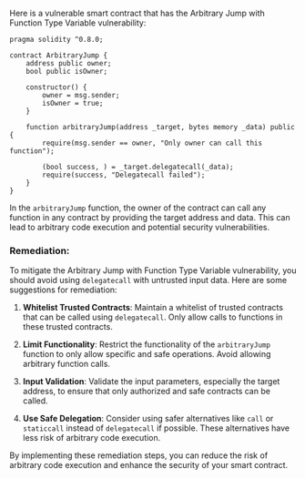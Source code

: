Here is a vulnerable smart contract that has the Arbitrary Jump with Function Type Variable vulnerability:

```solidity
pragma solidity ^0.8.0;

contract ArbitraryJump {
    address public owner;
    bool public isOwner;

    constructor() {
        owner = msg.sender;
        isOwner = true;
    }

    function arbitraryJump(address _target, bytes memory _data) public {
        require(msg.sender == owner, "Only owner can call this function");
        
        (bool success, ) = _target.delegatecall(_data);
        require(success, "Delegatecall failed");
    }
}
```

In the `arbitraryJump` function, the owner of the contract can call any function in any contract by providing the target address and data. This can lead to arbitrary code execution and potential security vulnerabilities.

### Remediation:
To mitigate the Arbitrary Jump with Function Type Variable vulnerability, you should avoid using `delegatecall` with untrusted input data. Here are some suggestions for remediation:

1. **Whitelist Trusted Contracts**: Maintain a whitelist of trusted contracts that can be called using `delegatecall`. Only allow calls to functions in these trusted contracts.

2. **Limit Functionality**: Restrict the functionality of the `arbitraryJump` function to only allow specific and safe operations. Avoid allowing arbitrary function calls.

3. **Input Validation**: Validate the input parameters, especially the target address, to ensure that only authorized and safe contracts can be called.

4. **Use Safe Delegation**: Consider using safer alternatives like `call` or `staticcall` instead of `delegatecall` if possible. These alternatives have less risk of arbitrary code execution.

By implementing these remediation steps, you can reduce the risk of arbitrary code execution and enhance the security of your smart contract.